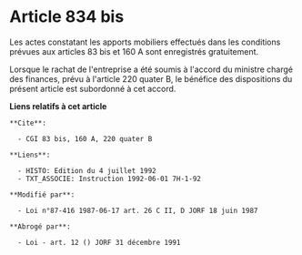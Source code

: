 # Article 834 bis

Les actes constatant les apports mobiliers effectués dans les conditions prévues aux articles 83 bis et 160 A sont
enregistrés gratuitement.

Lorsque le rachat de l'entreprise a été soumis à l'accord du ministre chargé des finances, prévu à l'article 220 quater B, le
bénéfice des dispositions du présent article est subordonné à cet accord.

**Liens relatifs à cet article**

	**Cite**:

	  - CGI 83 bis, 160 A, 220 quater B

	**Liens**:

	  - HISTO: Edition du 4 juillet 1992
	  - TXT_ASSOCIE: Instruction 1992-06-01 7H-1-92

	**Modifié par**:

	  - Loi n°87-416 1987-06-17 art. 26 C II, D JORF 18 juin 1987

	**Abrogé par**:

	  - Loi - art. 12 () JORF 31 décembre 1991
